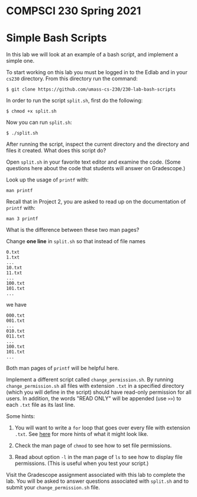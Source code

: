 # COMPSCI 230 Spring 2021
# Simple Bash Scripts

In this lab we will look at an example of a bash script, and implement a
simple one.

To start working on this lab you must be logged in to the Edlab and in your
`cs230` directory. From this directory run the command:

```
$ git clone https://github.com/umass-cs-230/230-lab-bash-scripts
```

In order to run the script `split.sh`, first do the following:

```
$ chmod +x split.sh
```

Now you can run `split.sh`:

```
$ ./split.sh
```

After running the script, inspect the current directory and the directory and
files it created. What does this script do?

Open `split.sh` in your favorite text editor and examine the code. (Some
questions here about the code that students will answer on Gradescope.)

Look up the usage of `printf` with:

```
man printf
```

Recall that in Project 2, you are asked to read up on the documentation of
`printf` with:

```
man 3 printf
```

What is the difference between these two man pages?

Change **one line** in `split.sh` so that instead of file names

```
0.txt
1.txt
...
10.txt
11.txt
...
100.txt
101.txt
...
```
we have

```
000.txt
001.txt
...
010.txt
011.txt
...
100.txt
101.txt
...
```

Both man pages of `printf` will be helpful here.

Implement a different script called `change_permission.sh`. By running
`change_permission.sh` all files with extension `.txt` in a specified directory
(which you will define in the script) should have read-only permission for all
users. In addition, the words "READ ONLY" will be appended (use `>>`) to each 
`.txt` file as its last line.

Some hints:

1. You will want to write a `for` loop that goes over every file with extension
`.txt`. See [here](http://linuxcommand.org/lc3_wss0130.php) for more hints of
what it might look like.

2. Check the man page of `chmod` to see how to set file permissions.

3. Read about option `-l` in the man page of `ls` to see how to display file
permissions. (This is useful when you test your script.)

Visit the Gradescope assignment associated with this lab to complete the lab.
You will be asked to answer questions associated with `split.sh` and to submit
your `change_permission.sh` file.
